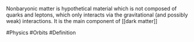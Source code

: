Nonbaryonic matter is hypothetical material which is not composed of quarks and leptons, which only interacts via the gravitational (and possibly weak) interactions. It is the main component of [[dark matter]]

#Physics #Orbits #Definition 